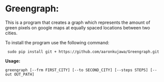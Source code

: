 Greengraph:
===========

This is a program that creates a graph which represents the amount of green pixels on google maps at equally spaced locations between two cities.

To install the program use the following command:

``` sudo pip install git + https://github.com/aaronkujawa/Greengraph.git```

**Usage:**

```
greengraph [--frm FIRST_CITY] [--to SECOND_CITY] [--steps STEPS] [--out OUT_PATH]

```
